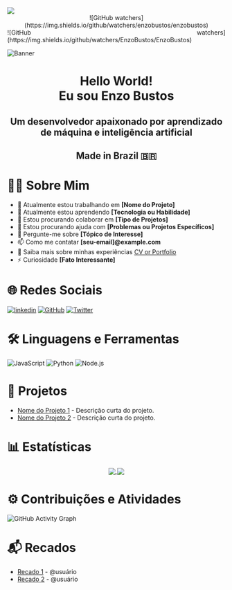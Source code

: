 <!-- Contador de Visitantes -->

<a href="https://img.shields.io/github/watchers/enzobustos/enzobustos" style="text-align:center">
    <img src="https://img.shields.io/github/watchers/enzobustos/enzobustos" />
</a>


<div style="text-align:center">
    ![GitHub watchers](https://img.shields.io/github/watchers/enzobustos/enzobustos)
</div>

<div style="text-align : justify">
    ![GitHub watchers](https://img.shields.io/github/watchers/EnzoBustos/EnzoBustos)
</div>

<!-- Banner Image -->
![Banner](images/Eu-VanGogh-HighQuality.png)

<h1 style="text-align:center"> Hello World!  <br> Eu sou Enzo Bustos</h1>

<h2 style="text-align:center"> Um desenvolvedor apaixonado por aprendizado de máquina e inteligência artificial </h2>

<h2 style="text-align:center"> Made in Brazil 🇧🇷 </h2>

<!-- Sobre Mim -->
# 🙋‍♂ Sobre Mim
- 🔭 Atualmente estou trabalhando em **[Nome do Projeto]**
- 🌱 Atualmente estou aprendendo **[Tecnologia ou Habilidade]**
- 👯 Estou procurando colaborar em **[Tipo de Projetos]**
- 🤝 Estou procurando ajuda com **[Problemas ou Projetos Específicos]**
- 💬 Pergunte-me sobre **[Tópico de Interesse]**
- 📫 Como me contatar **[seu-email]@example.com**
- 📄 Saiba mais sobre minhas experiências [CV or Portfolio](https://your-cv-or-portfolio-link.com)
- ⚡ Curiosidade **[Fato Interessante]**

<!-- Redes Sociais -->
# 🌐 Redes Sociais
[![linkedin](https://img.shields.io/badge/linkedin-%230077B5.svg?&style=for-the-badge&logo=linkedin&logoColor=white)](https://www.linkedin.com/in/seu-usuario/)
[![GitHub](https://img.shields.io/badge/GitHub-%23181717.svg?&style=for-the-badge&logo=GitHub&logoColor=white)](https://github.com/seu-usuario)
[![Twitter](https://img.shields.io/badge/Twitter-%231DA1F2.svg?&style=for-the-badge&logo=Twitter&logoColor=white)](https://twitter.com/seu-usuario)

<!-- Linguagens e Ferramentas -->
# 🛠 Linguagens e Ferramentas
![JavaScript](https://img.shields.io/badge/-JavaScript-black?style=flat-square&logo=javascript)
![Python](https://img.shields.io/badge/-Python-black?style=flat-square&logo=Python)
![Node.js](https://img.shields.io/badge/-Node.js-black?style=flat-square&logo=node.js)
<!-- Adicione suas linguagens e ferramentas aqui -->

<!-- Projetos -->
# 🔭 Projetos
- [Nome do Projeto 1](https://link-do-projeto.com) - Descrição curta do projeto.
- [Nome do Projeto 2](https://link-do-projeto.com) - Descrição curta do projeto.
<!-- Adicione seus projetos aqui -->

<!-- Estatísticas do GitHub -->
# 📊 Estatísticas

<div style='text-align: center;'>

<a href="https://github-readme-stats.vercel.app/api?username=enzobustos&count_private=true&show_icons=true&theme=monokai">
    <img align="center" src="https://github-readme-stats.vercel.app/api?username=enzobustos&count_private=true&show_icons=true&theme=monokai" />
</a>
<a href="https://github-readme-stats.vercel.app/api/top-langs/?username=enzobustos&layout=compact">
    <img align="center" src="https://github-readme-stats.vercel.app/api/top-langs/?username=enzobustos&layout=compact" />
</a>

</div>

<!-- Contribuições e Atividades -->
# ⚙ Contribuições e Atividades
![GitHub Activity Graph](https://activity-graph.herokuapp.com/graph?username=enzobustos&bg_color=000000&color=ffffff&line=00e676&point=ffffff&area=true&hide_border=true)

<!-- Seção de Recados -->
# 📬 Recados
<!-- ISSUES:START -->
- [Recado 1](https://link-para-issue) - @usuário
- [Recado 2](https://link-para-issue) - @usuário
<!-- ISSUES:END -->